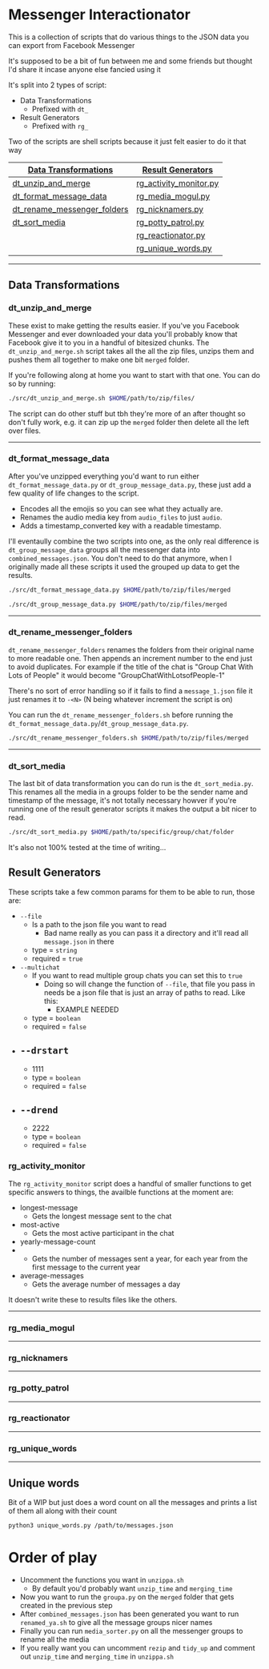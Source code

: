 # Messenger Interactionator

This is a collection of scripts that do various things to the JSON data you can export from Facebook Messenger

It's supposed to be a bit of fun between me and some friends but thought I'd share it incase anyone else fancied using it

It's split into 2 types of script:

-   Data Transformations
    -   Prefixed with `dt_`
-   Result Generators
    -   Prefixed with `rg_`

Two of the scripts are shell scripts because it just felt easier to do it that way

| [Data Transformations](#data-transformations)               | [Result Generators](#result-generators)           |
| ----------------------------------------------------------- | ------------------------------------------------- |
| [dt_unzip_and_merge](#dt_unzip_and_merge)                   | [rg_activity_monitor.py](#rg_activity_monitor.py) |
| [dt_format_message_data](#dt_format_message_data)           | [rg_media_mogul.py](#rg_media_mogul.py)           |
| [dt_rename_messenger_folders](#dt_rename_messenger_folders) | [rg_nicknamers.py](#rg_nicknamers.py)             |
| [dt_sort_media](#dt_sort_media)                             | [rg_potty_patrol.py](#rg_potty_patrol.py)         |
|                                                             | [rg_reactionator.py](#rg_reactionator.py)         |
|                                                             | [rg_unique_words.py](#rg_unique_words.py)         |

---

## Data Transformations

### dt_unzip_and_merge

These exist to make getting the results easier. If you've you Facebook Messenger and ever downloaded your data you'll probably know that Facebook give it to you in a handful of bitesized chunks.
The `dt_unzip_and_merge.sh` script takes all the all the zip files, unzips them and pushes them all together to make one bit `merged` folder.

If you're following along at home you want to start with that one. You can do so by running:

```bash
./src/dt_unzip_and_merge.sh $HOME/path/to/zip/files/
```

The script can do other stuff but tbh they're more of an after thought so don't fully work, e.g. it can zip up the `merged` folder then delete all the left over files.

---

### dt_format_message_data

After you've unzipped everything you'd want to run either `dt_format_message_data.py` or `dt_group_message_data.py`, these just add a few quality of life changes to the script.

-   Encodes all the emojis so you can see what they actually are.
-   Renames the audio media key from `audio_files` to just `audio`.
-   Adds a timestamp_converted key with a readable timestamp.

I'll eventaully combine the two scripts into one, as the only real difference is `dt_group_message_data` groups all the messenger data into `combined_messages.json`.
You don't need to do that anymore, when I originally made all these scripts it used the grouped up data to get the results.

```bash
./src/dt_format_message_data.py $HOME/path/to/zip/files/merged
```

```bash
./src/dt_group_message_data.py $HOME/path/to/zip/files/merged
```

---

### dt_rename_messenger_folders

`dt_rename_messenger_folders` renames the folders from their original name to more readable one. Then appends an increment number to the end just to avoid duplicates.
For example if the title of the chat is "Group Chat With Lots of People" it would become "GroupChatWithLotsofPeople-1"

There's no sort of error handling so if it fails to find a `message_1.json` file it just renames it to `-<N>` (N being whatever increment the script is on)

You can run the `dt_rename_messenger_folders.sh` before running the `dt_format_message_data.py`/`dt_group_message_data.py`.

```bash
./src/dt_rename_messenger_folders.sh $HOME/path/to/zip/files/merged
```

---

### dt_sort_media

The last bit of data transformation you can do run is the `dt_sort_media.py`. This renames all the media in a groups folder to be the sender name and timestamp of the message, it's not totally necessary howver if you're running one of the result generator scripts it makes the output a bit nicer to read.

```bash
./src/dt_sort_media.py $HOME/path/to/specific/group/chat/folder
```

It's also not 100% tested at the time of writing...

## Result Generators

These scripts take a few common params for them to be able to run, those are:

-   `--file`
    -   Is a path to the json file you want to read
        -   Bad name really as you can pass it a directory and it'll read all `message.json` in there
    -   type = `string`
    -   required = `true`
-   `--multichat`
    -   If you want to read multiple group chats you can set this to `true`
        -   Doing so will change the function of `--file`, that file you pass in needs be a json file that is just an array of paths to read. Like this:
            -   EXAMPLE NEEDED
    -   type = `boolean`
    -   required = `false`
-   ## `--drstart`
    -   1111
    -   type = `boolean`
    -   required = `false`
-   ## `--drend`
    -   2222
    -   type = `boolean`
    -   required = `false`

### rg_activity_monitor

The `rg_activity_monitor` script does a handful of smaller functions to get specific answers to things, the availble functions at the moment are:

-   longest-message
    -   Gets the longest message sent to the chat
-   most-active
    -   Gets the most active participant in the chat
-   yearly-message-count
-   -   Gets the number of messages sent a year, for each year from the first message to the current year
-   average-messages
    -   Gets the average number of messages a day

It doesn't write these to results files like the others.

---

### rg_media_mogul

---

### rg_nicknamers

---

### rg_potty_patrol

---

### rg_reactionator

---

### rg_unique_words

---

## Unique words

Bit of a WIP but just does a word count on all the messages and prints a list of them all along with their count

```bash
python3 unique_words.py /path/to/messages.json
```

# Order of play

-   Uncomment the functions you want in `unzippa.sh`
    -   By default you'd probably want `unzip_time` and `merging_time`
-   Now you want to run the `groupa.py` on the `merged` folder that gets created in the previous step
-   After `combined_messages.json` has been generated you want to run `renamed_ya.sh` to give all the message groups nicer names
-   Finally you can run `media_sorter.py` on all the messenger groups to rename all the media
-   If you really want you can uncomment `rezip` and `tidy_up` and comment out `unzip_time` and `merging_time` in `unzippa.sh`
